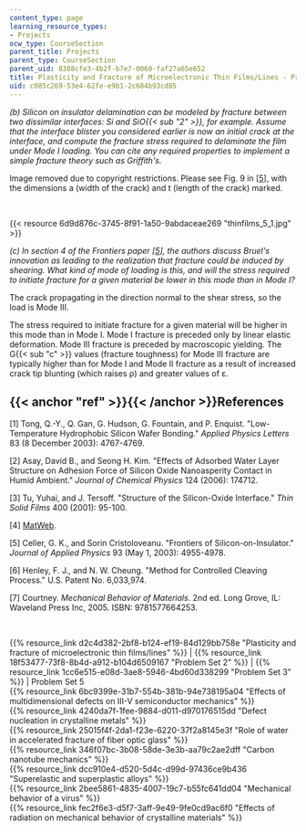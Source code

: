 ```yaml
---
content_type: page
learning_resource_types:
- Projects
ocw_type: CourseSection
parent_title: Projects
parent_type: CourseSection
parent_uid: 8388cfe3-4b2f-b7e7-0060-faf27a65e652
title: Plasticity and Fracture of Microelectronic Thin Films/Lines - Problem Set 5
uid: c085c269-53e4-62fe-e9b1-2c684b93cd85
---
```


_(b) Silicon on insulator delamination can be modeled by fracture between two dissimilar interfaces: Si and SiO{{< sub "2" >}}, for example. Assume that the interface blister you considered earlier is now an initial crack at the interface, and compute the fracture stress required to delaminate the film under Mode I loading. You can cite any required properties to implement a simple fracture theory such as Griffith's._

Image removed due to copyright restrictions. Please see Fig. 9 in \[[5](#ref)\], with the dimensions a (width of the crack) and t (length of the crack) marked.

  
 

{{< resource 6d9d876c-3745-8f91-1a50-9abdaceae269 "thinfilms_5_1.jpg" >}}

_(c) In section 4 of the Frontiers paper \[[5](#ref)\], the authors discuss Bruel's innovation as leading to the realization that fracture could be induced by shearing. What kind of mode of loading is this, and will the stress required to initiate fracture for a given material be lower in this mode than in Mode I?_

The crack propagating in the direction normal to the shear stress, so the load is Mode III.

The stress required to initiate fracture for a given material will be higher in this mode than in Mode I. Mode I fracture is preceded only by linear elastic deformation. Mode III fracture is preceded by macroscopic yielding. The G{{< sub "c" >}} values (fracture toughness) for Mode III fracture are typically higher than for Mode I and Mode II fracture as a result of increased crack tip blunting (which raises ρ) and greater values of ε.

{{< anchor "ref" >}}{{< /anchor >}}References
---------------------------------------------

\[1\] Tong, Q.-Y., Q. Gan, G. Hudson, G. Fountain, and P. Enquist. "Low-Temperature Hydrophobic Silicon Wafer Bonding." _Applied Physics Letters_ 83 (8 December 2003): 4767-4769.

\[2\] Asay, David B., and Seong H. Kim. "Effects of Adsorbed Water Layer Structure on Adhesion Force of Silicon Oxide Nanoasperity Contact in Humid Ambient." _Journal of Chemical Physics_ 124 (2006): 174712.

\[3\] Tu, Yuhai, and J. Tersoff. "Structure of the Silicon-Oxide Interface." _Thin Solid Films_ 400 (2001): 95-100.

\[4\] [MatWeb](http://www.matweb.com/).

\[5\] Celler, G. K., and Sorin Cristoloveanu. "Frontiers of Silicon-on-Insulator." _Journal of Applied Physics_ 93 (May 1, 2003): 4955-4978.

\[6\] Henley, F. J., and N. W. Cheung. "Method for Controlled Cleaving Process." U.S. Patent No. 6,033,974.

\[7\] Courtney. _Mechanical Behavior of Materials_. 2nd ed. Long Grove, IL: Waveland Press Inc, 2005. ISBN: 9781577664253.

  
  
 

{{% resource_link d2c4d382-2bf8-b124-ef19-84d129bb758e "Plasticity and fracture of microelectronic thin films/lines" %}} | {{% resource_link 18f53477-73f8-8b4d-a912-b104d6509167 "Problem Set 2" %}} | {{% resource_link 1cc6e515-e08d-3ae8-5946-4bd60d338299 "Problem Set 3" %}} | Problem Set 5  
{{% resource_link 6bc9399e-31b7-554b-381b-94e738195a04 "Effects of multidimensional defects on III-V semiconductor mechanics" %}}  
{{% resource_link 4240da7f-1fee-9884-d011-d970176515dd "Defect nucleation in crystalline metals" %}}  
{{% resource_link 25015f4f-2da1-f23e-6220-37f2a8145e3f "Role of water in accelerated fracture of fiber optic glass" %}}  
{{% resource_link 346f07bc-3b08-58de-3e3b-aa79c2ae2dff "Carbon nanotube mechanics" %}}  
{{% resource_link dcc910e4-d520-5d4c-d99d-97436ce9b436 "Superelastic and superplastic alloys" %}}  
{{% resource_link 2bee5861-4835-4007-19c7-b55fc641dd04 "Mechanical behavior of a virus" %}}  
{{% resource_link fec2f6e3-d5f7-3aff-9e49-9fe0cd9ac6f0 "Effects of radiation on mechanical behavior of crystalline materials" %}}